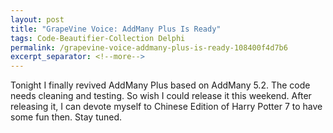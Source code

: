 ```yaml
---
layout: post
title: "GrapeVine Voice: AddMany Plus Is Ready"
tags: Code-Beautifier-Collection Delphi
permalink: /grapevine-voice-addmany-plus-is-ready-108400f4d7b6
excerpt_separator: <!--more-->
---
```

Tonight I finally revived AddMany Plus based on AddMany 5.2. The code needs cleaning and testing. So wish I could release it this weekend. After releasing it, I can devote myself to Chinese Edition of Harry Potter 7 to have some fun then. Stay tuned.
<!--more-->
